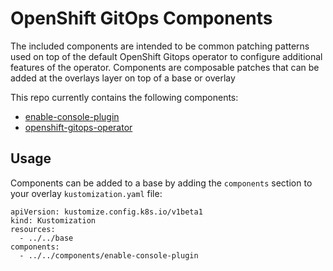 # OpenShift GitOps Components

The included components are intended to be common patching patterns used on top of the default OpenShift Gitops operator to configure additional features of the operator.  Components are composable patches that can be added at the overlays layer on top of a base or overlay

This repo currently contains the following components:

* [enable-console-plugin](enable-console-plugin)
* [openshift-gitops-operator](openshift-gitops-operator)

## Usage

Components can be added to a base by adding the `components` section to your overlay `kustomization.yaml` file:

```
apiVersion: kustomize.config.k8s.io/v1beta1
kind: Kustomization
resources:
  - ../../base
components:
  - ../../components/enable-console-plugin
```
